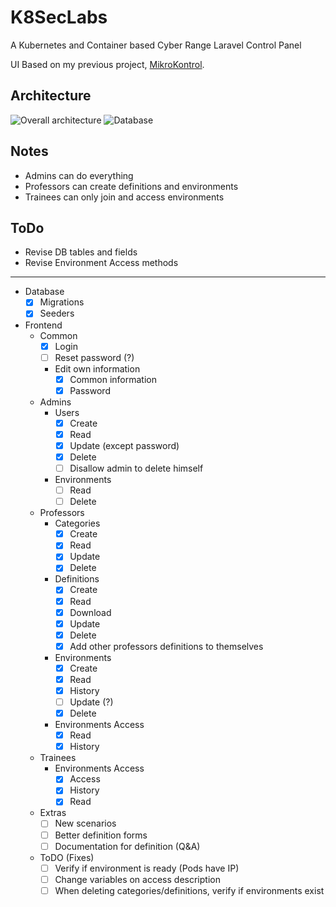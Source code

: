 # K8SecLabs

A Kubernetes and Container based Cyber Range Laravel Control Panel

UI Based on my previous project, [MikroKontrol](https://https://github.com/freemann350/MikroKontrol).
    
## Architecture

![Overall architecture](https://github.com/freemann350/K8SecLabs/assets/25934321/3cf72a22-bca6-4a76-82dd-2e328e56ea77)
![Database](https://github.com/freemann350/K8SecLabs/assets/25934321/ede5e520-8f8d-4947-8538-8d245904b8c6)

## Notes

- Admins can do everything
- Professors can create definitions and environments
- Trainees can only join and access environments

## ToDo

- Revise DB tables and fields
- Revise Environment Access methods
---
- Database
  - [x] Migrations
  - [x] Seeders

- Frontend
  - Common
    - [x] Login
    - [ ] Reset password (?)
    - Edit own information
      - [x] Common information
      - [x] Password
  - Admins
    - Users
      - [x] Create
      - [x] Read
      - [x] Update (except password)
      - [x] Delete
      - [ ] Disallow admin to delete himself
    - Environments
      - [ ] Read
      - [ ] Delete
  - Professors
    - Categories
      - [x] Create
      - [x] Read
      - [x] Update
      - [x] Delete
    - Definitions
      - [x] Create
      - [x] Read
      - [x] Download
      - [x] Update
      - [x] Delete
      - [x] Add other professors definitions to themselves
    - Environments
      - [x] Create
      - [x] Read
      - [x] History
      - [ ] Update (?)
      - [x] Delete
    - Environments Access
      - [x] Read
      - [x] History
  - Trainees
      - Environments Access
        - [x] Access
        - [x] History
        - [x] Read

  - Extras
    - [ ] New scenarios
    - [ ] Better definition forms
    - [ ] Documentation for definition (Q&A)

  - ToDO (Fixes)
    - [ ] Verify if environment is ready (Pods have IP)
    - [ ] Change variables on access description
    - [ ] When deleting categories/definitions, verify if environments exist